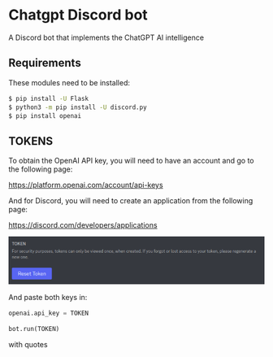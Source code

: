 
# Chatgpt Discord bot

A Discord bot that implements the ChatGPT AI intelligence



## Requirements

These modules need to be installed:

```bash
$ pip install -U Flask
$ python3 -m pip install -U discord.py
$ pip install openai
```
    
## TOKENS
To obtain the OpenAI API key, you will need to have an account and go to the following page:

https://platform.openai.com/account/api-keys

And for Discord, you will need to create an application from the following page:

https://discord.com/developers/applications

![alt text](https://github.com/AguuZzz/ChatGPT-DiscordBot/blob/main/screenshot.png?raw=true)

And paste both keys in:

```PYTHON
openai.api_key = TOKEN
```

```PYTHON
bot.run(TOKEN)
```
with quotes
